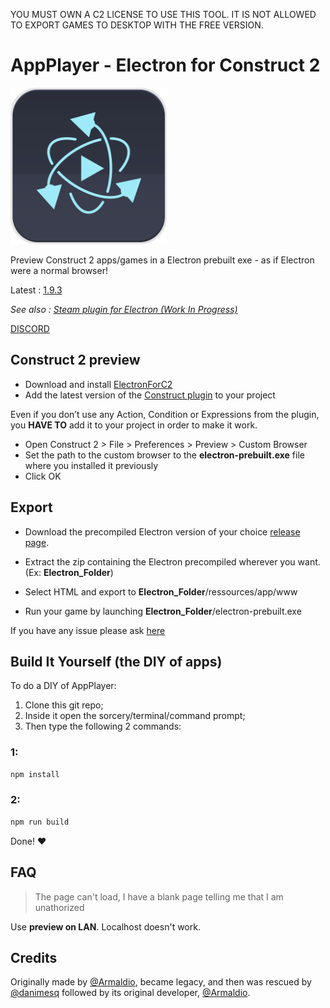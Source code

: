 YOU MUST OWN A C2 LICENSE TO USE THIS TOOL. IT IS NOT ALLOWED TO EXPORT GAMES TO DESKTOP WITH THE FREE VERSION.

# AppPlayer - Electron for Construct 2

<img width="250px" src="icon.svg">

Preview Construct 2 apps/games in a Electron prebuilt exe - as if Electron were a normal browser!

Latest : [1.9.3](https://github.com/Floflis/AppPlayer-Electron/releases/)


*See also : [Steam plugin for Electron (Work In Progress)](#)*

[DISCORD](https://discord.gg/0eLPLj96B4t3Dpgo)

## Construct 2 preview
* Download and install [ElectronForC2](https://github.com/Floflis/AppPlayer-Electron/releases)
* Add the latest version of the [Construct plugin](https://github.com/C2Electron/template/releases) to your project

Even if you don’t use any Action, Condition or Expressions from the plugin, you **HAVE TO** add it to your project in order to make it work.

* Open Construct 2 > File > Preferences > Preview > Custom Browser
* Set the path to the custom browser to the **electron-prebuilt.exe** file where you installed it previously
* Click OK

## Export
* Download the precompiled Electron version of your choice [release page](https://github.com/Floflis/AppPlayer-Electron/releases/).
* Extract the zip containing the Electron precompiled wherever you want. (Ex: **Electron_Folder**)
* Select HTML and export to **Electron_Folder**/ressources/app/www

* Run your game by launching **Electron_Folder**/electron-prebuilt.exe

If you have any issue please ask [here](https://github.com/C2Electron/template/issues)

## Build It Yourself (the DIY of apps)

To do a DIY of AppPlayer:

1. Clone this git repo;
2. Inside it open the sorcery/terminal/command prompt;
3. Then type the following 2 commands:

### 1:

```sh
npm install
```

### 2:

```sh
npm run build
```

Done! ❤️

## FAQ
> The page can't load, I have a blank page telling me that I am unathorized

Use **preview on LAN**. Localhost doesn't work.

## Credits

Originally made by [@Armaldio](https://github.com/Armaldio), became legacy, and then was rescued by [@danimesq](https://github.com/danimesq) followed by its original developer, [@Armaldio](https://github.com/Armaldio).
